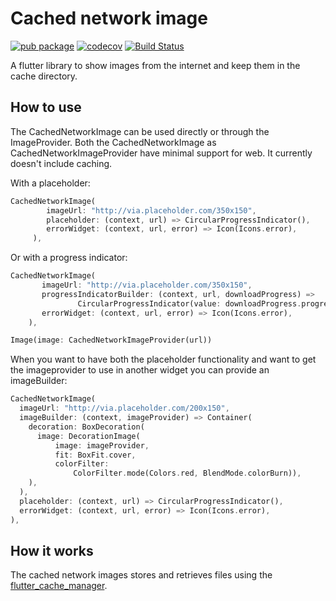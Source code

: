 # Cached network image
[![pub package](https://img.shields.io/pub/v/cached_network_image.svg)](https://pub.dartlang.org/packages/cached_network_image)
[![codecov](https://codecov.io/gh/Baseflow/flutter_cached_network_image/branch/master/graph/badge.svg?token=I5qW0RvoXN)](https://codecov.io/gh/Baseflow/flutter_cached_network_image)
[![Build Status](https://app.bitrise.io/app/4e1f9622c1f3458e/status.svg?token=sgBpcZPCUQwW37Z9J494HA&branch=master)](https://app.bitrise.io/app/4e1f9622c1f3458e)

A flutter library to show images from the internet and keep them in the cache directory.

## How to use
The CachedNetworkImage can be used directly or through the ImageProvider.
Both the CachedNetworkImage as CachedNetworkImageProvider have minimal support for web. It currently doesn't include caching.

With a placeholder:
```dart
CachedNetworkImage(
        imageUrl: "http://via.placeholder.com/350x150",
        placeholder: (context, url) => CircularProgressIndicator(),
        errorWidget: (context, url, error) => Icon(Icons.error),
     ),
 ```
 
 Or with a progress indicator:
 ```dart
CachedNetworkImage(
        imageUrl: "http://via.placeholder.com/350x150",
        progressIndicatorBuilder: (context, url, downloadProgress) => 
                CircularProgressIndicator(value: downloadProgress.progress),
        errorWidget: (context, url, error) => Icon(Icons.error),
     ),
 ```


````dart
Image(image: CachedNetworkImageProvider(url))
````

When you want to have both the placeholder functionality and want to get the imageprovider to use in another widget you can provide an imageBuilder:
```dart
CachedNetworkImage(
  imageUrl: "http://via.placeholder.com/200x150",
  imageBuilder: (context, imageProvider) => Container(
    decoration: BoxDecoration(
      image: DecorationImage(
          image: imageProvider,
          fit: BoxFit.cover,
          colorFilter:
              ColorFilter.mode(Colors.red, BlendMode.colorBurn)),
    ),
  ),
  placeholder: (context, url) => CircularProgressIndicator(),
  errorWidget: (context, url, error) => Icon(Icons.error),
),
```

## How it works
The cached network images stores and retrieves files using the [flutter_cache_manager](https://pub.dartlang.org/packages/flutter_cache_manager). 
